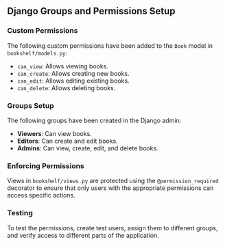 ## Django Groups and Permissions Setup

### Custom Permissions
The following custom permissions have been added to the `Book` model in `bookshelf/models.py`:
- `can_view`: Allows viewing books.
- `can_create`: Allows creating new books.
- `can_edit`: Allows editing existing books.
- `can_delete`: Allows deleting books.

### Groups Setup
The following groups have been created in the Django admin:
- **Viewers**: Can view books.
- **Editors**: Can create and edit books.
- **Admins**: Can view, create, edit, and delete books.

### Enforcing Permissions
Views in `bookshelf/views.py` are protected using the `@permission_required` decorator to ensure that only users with the appropriate permissions can access specific actions.

### Testing
To test the permissions, create test users, assign them to different groups, and verify access to different parts of the application.
